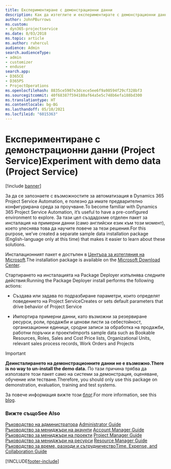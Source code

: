 ```yaml
---
title: Експериментиране с демонстрационни данни
description: Как да изтеглите и експериментирате с демонстрационни данни за Project Service Automation.
author: JohnPBurrows
ms.custom:
- dyn365-projectservice
ms.date: 8/03/2018
ms.topic: article
ms.author: ruhercul
audience: Admin
search.audienceType:
- admin
- customizer
- enduser
search.app:
- D365CE
- D365PS
- ProjectOperations
ms.openlocfilehash: 8835ce5907e3dcece5ee6f9a98594f29cf328bf3
ms.sourcegitcommit: 40f68387f594180af64a5e5c748b6efa188bd300
ms.translationtype: HT
ms.contentlocale: bg-BG
ms.lasthandoff: 05/10/2021
ms.locfileid: "6015363"
---
```

# <a name="experiment-with-demo-data-project-service"></a><span data-ttu-id="5686b-103">Експериментиране с демонстрационни данни (Project Service)</span><span class="sxs-lookup"><span data-stu-id="5686b-103">Experiment with demo data (Project Service)</span></span>

[!include [banner](../includes/psa-now-project-operations.md)]

<span data-ttu-id="5686b-104">За да се запознаете с възможностите за автоматизация в Dynamics 365 Project Service Automation, е полезно да имате предварително конфигурирана среда за проучване.</span><span class="sxs-lookup"><span data-stu-id="5686b-104">To become familiar with Dynamics 365 Project Service Automation, it’s useful to have a pre-configured environment to explore.</span></span> <span data-ttu-id="5686b-105">За тази цел създадохме отделен пакет за инсталация на примерни данни (само английски език към този момент), което улеснява това да научите повече за тези решения.</span><span class="sxs-lookup"><span data-stu-id="5686b-105">For this purpose, we’ve created a separate sample data installation package (English-language only at this time) that makes it easier to learn about these solutions.</span></span> 

<span data-ttu-id="5686b-106">Инсталационният пакет е достъпен в [Центъра за изтегляния на Microsoft](https://go.microsoft.com/fwlink/?linkid=859966).</span><span class="sxs-lookup"><span data-stu-id="5686b-106">The installation package is available on the [Microsoft Download Center](https://go.microsoft.com/fwlink/?linkid=859966).</span></span>  

<span data-ttu-id="5686b-107">Стартирането на инсталацията на Package Deployer изпълнява следните действия:</span><span class="sxs-lookup"><span data-stu-id="5686b-107">Running the Package Deployer install performs the following actions:</span></span> 
  
-   <span data-ttu-id="5686b-108">Създава или задава по подразбиране параметри, които определят поведението на Project Service</span><span class="sxs-lookup"><span data-stu-id="5686b-108">Creates or sets default parameters that drive behavior of Project Service</span></span>  
  
-   <span data-ttu-id="5686b-109">Импортира примерни данни, като възможни за резервиране ресурси, роли, продажби и ценови листи за себестойност, организационни единици, сродни записи за обработка на продажби, работни поръчки и проекти</span><span class="sxs-lookup"><span data-stu-id="5686b-109">Imports sample data such as Bookable Resources, Roles, Sales and Cost Price lists, Organizational Units, relevant sales process records, Work Orders and Projects</span></span>    
  
> [!IMPORTANT]
> <span data-ttu-id="5686b-110">**Деинсталирането на демонстрационните данни не е възможно.**</span><span class="sxs-lookup"><span data-stu-id="5686b-110">**There is no way to un-install the demo data.**</span></span> <span data-ttu-id="5686b-111">По тази причина трябва да използвате този пакет само на системи за демонстрация, оценяване, обучение или тестване.</span><span class="sxs-lookup"><span data-stu-id="5686b-111">Therefore, you should only use this package on demonstration, evaluation, training and test systems.</span></span>

<span data-ttu-id="5686b-112">За повече информация вижте този [блог](https://blogs.msdn.microsoft.com/crm/2017/10/24/microsoft-dynamics-365-for-field-service-and-project-service-automation-sample-data).</span><span class="sxs-lookup"><span data-stu-id="5686b-112">For more information, see this [blog](https://blogs.msdn.microsoft.com/crm/2017/10/24/microsoft-dynamics-365-for-field-service-and-project-service-automation-sample-data).</span></span>





  
### <a name="see-also"></a><span data-ttu-id="5686b-113">Вижте също</span><span class="sxs-lookup"><span data-stu-id="5686b-113">See Also</span></span>  
 <span data-ttu-id="5686b-114">[Ръководство на администратора](../psa/admin-guide.md) </span><span class="sxs-lookup"><span data-stu-id="5686b-114">[Administrator Guide](../psa/admin-guide.md) </span></span>  
 <span data-ttu-id="5686b-115">[Ръководство за мениджъри на акаунти](../psa/account-manager-guide.md) </span><span class="sxs-lookup"><span data-stu-id="5686b-115">[Account Manager Guide](../psa/account-manager-guide.md) </span></span>  
 <span data-ttu-id="5686b-116">[Ръководство за мениджъри на проекти](../psa/project-manager-guide.md) </span><span class="sxs-lookup"><span data-stu-id="5686b-116">[Project Manager Guide](../psa/project-manager-guide.md) </span></span>  
 <span data-ttu-id="5686b-117">[Ръководство за мениджъри на ресурси](../psa/resource-manager-guide.md) </span><span class="sxs-lookup"><span data-stu-id="5686b-117">[Resource Manager Guide](../psa/resource-manager-guide.md) </span></span>  
 [<span data-ttu-id="5686b-118">Ръководство за време, разходи и сътрудничество</span><span class="sxs-lookup"><span data-stu-id="5686b-118">Time, Expense, and Collaboration Guide</span></span>](../psa/time-expense-collaboration-guide.md)


[!INCLUDE[footer-include](../includes/footer-banner.md)]